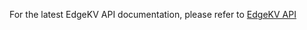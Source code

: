 For the latest EdgeKV API documentation, please refer to [EdgeKV API](https://techdocs.akamai.com/edgekv/reference/api)
